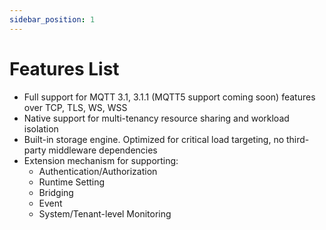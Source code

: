 ```yaml
---
sidebar_position: 1
---
```


# Features List

* Full support for MQTT 3.1, 3.1.1 (MQTT5 support coming soon) features over TCP, TLS, WS, WSS
* Native support for multi-tenancy resource sharing and workload isolation
* Built-in storage engine. Optimized for critical load targeting, no third-party middleware dependencies
* Extension mechanism for supporting:
    * Authentication/Authorization
    * Runtime Setting
    * Bridging
    * Event
    * System/Tenant-level Monitoring